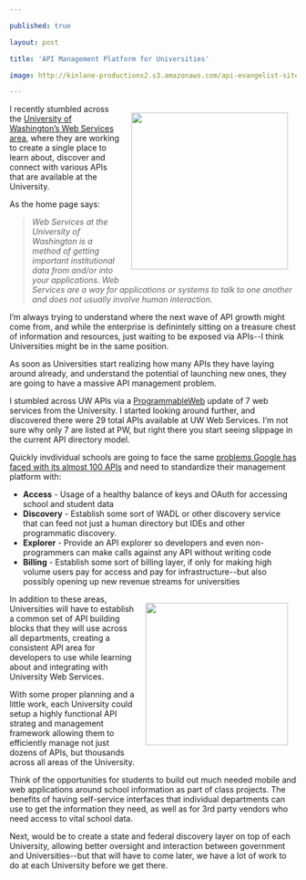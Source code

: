 ---
published: true
layout: post
title: 'API Management Platform for Universities'
image: http://kinlane-productions2.s3.amazonaws.com/api-evangelist-site/blog/UW-Web-Service-Registry.png
---

<p><a title="University of Washington" href="http://webservices.washington.edu/"><img style="padding: 15px; display: block; margin-left: auto; margin-right: auto;" src="https://kinlane-productions2.s3.amazonaws.com/api-evangelist/universities/UW-Web-Service-Registry.png" alt="" width="275" align="right" /></a>
<p>I recently stumbled across the <a title="University of Washingtons Web Services Area" href="http://www.apievangelist.com/2012/05/29/university-information-access-with-apis/">University of Washington&rsquo;s Web Services area</a>, where they are working to create a single place to learn about, discover and connect with various APIs that are available at the University.
<p>As the home page says:
<blockquote><em>Web Services at the University of Washington is a method of getting important institutional data from and/or into your applications. Web Services are a way for applications or systems to talk to one another and does not usually involve human interaction.</em></blockquote>
<p>I&rsquo;m always trying to understand where the next wave of API growth might come from, and while the enterprise is definintely sitting on a treasure chest of information and resources, just waiting to be exposed via APIs--I think Universities might be in the same position.
<p>As soon as Universities start realizing how many APIs they have laying around already, and understand the potential of launching new ones, they are going to have a massive API management problem.
<p>I stumbled across UW APIs via a <a title="ProgrammableWeb" href="http://www.programmableweb.com">ProgrammableWeb</a> update of 7 web services from the University.  I started looking around further, and discovered there were 29 total APIs available at UW Web Services.  I&rsquo;m not sure why only 7 are listed at PW, but right there you start seeing slippage in the current API directory model.
<p>Quickly invdividual schools are going to face the same <a title="problems Google has faced with its almost 100 APIs" href="http://www.apievangelist.com/2011/12/21/business-of-google-apis-2011/">problems Google has faced with its almost 100 APIs</a> and need to standardize their management platform with:
<ul class="mainlist">
<li><strong>Access</strong> - Usage of a healthy balance of keys and OAuth for accessing school and student data&nbsp;</li>
<li><strong>Discovery</strong> - Establish some sort of WADL or other discovery service that can feed not just a human directory but IDEs and other programmatic discovery.&nbsp;</li>
<li><strong>Explorer</strong> - Provide an API explorer so developers and even non-programmers can make calls against any API without writing code&nbsp;</li>
<li><strong>Billing</strong> - Establish some sort of billing layer, if only for making high volume users pay for access and pay for infrastructure--but also possibly opening up new revenue streams for universities</li>
</ul>
<p><img style="padding: 15px;" src="https://kinlane-productions2.s3.amazonaws.com/api-evangelist/universities/univeristy-info-systems.jpg" alt="" width="250" align="right" />
<p>In addition to these areas, Universities will have to establish a common set of API building blocks that they will use across all departments, creating a consistent API area for developers to use while learning about and integrating with University Web Services.
<p>With some proper planning and a little work, each University could setup a highly functional API strateg and management framework allowing them to efficiently manage not just dozens of APIs, but thousands across all areas of the University.
<p>Think of the opportunities for students to build out much needed mobile and web applications around school information as part of class projects.  The benefits of having self-service interfaces that individual departments can use to get the information they need, as well as for 3rd party vendors who need access to vital school data.
<p>Next, would be to create a state and federal discovery layer on top of each University, allowing better oversight and interaction between government and Universities--but that will have to come later, we have a lot of work to do at each University before we get there.

